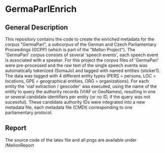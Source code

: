 # GermaParlEnrich

## General Description

This repository contains the code to create the enriched metadata for the corpus "GermaParl", a subcorpus of the German and Czech Parliamentary Proceedings (GCPP) (which is part of the "Mellon Project").
The 'GermaParl' corpus consists of several 'speech events', each speech event is associated with a speaker. 
For this project the corpus files of 'GermaParl' were pre-processed and the raw text of the single speech events was automatically tokenized (SomaJo) and tagged with named entities (sticker1). 
The data was tagged with 4 different entity types (PERS = persons, LOC = locations, GPE = geographical entities, ORG = organizations). For each entity the 'viaf extraction / geocoder' was executed, using the name of the entity to query the authority records (VIAF or GeoNames), resulting in one or several candidate identifiers per entity (or no ID, if the query was not sucessful). These candidate authority IDs were integrated into a new metadata file, each metadata file (CMDI) corresponding to one parliamentary protocol.

## Report
The source code of the latex file and all pngs are available under /MellonReport
